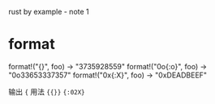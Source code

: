 rust by example - note 1



# format

format!("{}", foo) -> "3735928559"
format!("0o{:o}", foo) -> "0o33653337357"
format!("0x{:X}", foo) -> "0xDEADBEEF"


输出 `{`
用法 `{{}}`
`{:02X}`
